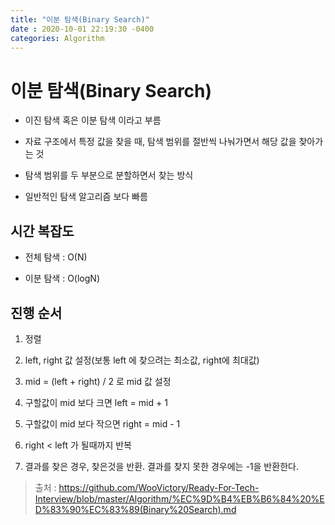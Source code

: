 ```yaml
---
title: "이분 탐색(Binary Search)"
date : 2020-10-01 22:19:30 -0400
categories: Algorithm
---
```


# 이분 탐색(Binary Search)

- 이진 탐색 혹은 이분 탐색 이라고 부름 

- 자료 구조에서 특정 값을 찾을 때, 탐색 범위를 절반씩 나눠가면서 해당 값을 찾아가는 것

- 탐색 범위를 두 부분으로 분할하면서 찾는 방식

- 일반적인 탐색 알고리즘 보다 빠름

## 시간 복잡도

- 전체 탐색 : O(N)

- 이분 탐색 : O(logN)

## 진행 순서

1. 정렬

2. left, right 값 설정(보통 left 에  찾으려는 최소값, right에 최대값)

3. mid = (left + right) / 2 로 mid 값 설정

4. 구할값이 mid 보다 크면 left = mid + 1

5. 구할값이 mid 보다 작으면 right = mid - 1

6. right < left 가 될때까지 반복

7. 결과를 찾은 경우, 찾은것을 반환. 결과를 찾지 못한 경우에는 -1을 반환한다.

> 출처 : https://github.com/WooVictory/Ready-For-Tech-Interview/blob/master/Algorithm/%EC%9D%B4%EB%B6%84%20%ED%83%90%EC%83%89(Binary%20Search).md

